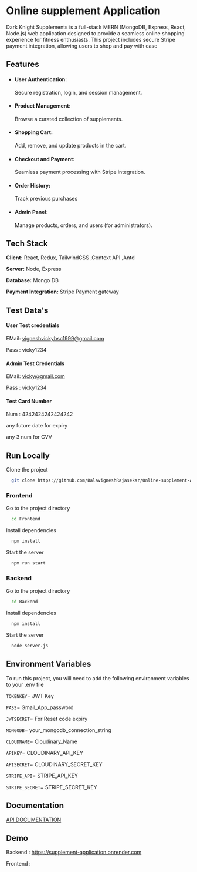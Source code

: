 # Online supplement Application

Dark Knight Supplements is a full-stack MERN (MongoDB, Express, React, Node.js) web application designed to provide a seamless online shopping experience for fitness enthusiasts. This project includes secure Stripe payment integration, allowing users to shop and pay with ease

## Features

- #### User Authentication:
  Secure registration, login, and session management.
- #### Product Management:
  Browse a curated collection of supplements.
- #### Shopping Cart:
  Add, remove, and update products in the cart.
- #### Checkout and Payment:
  Seamless payment processing with Stripe integration.
- #### Order History:
  Track previous purchases
- #### Admin Panel:
  Manage products, orders, and users (for administrators).

## Tech Stack

**Client:** React, Redux, TailwindCSS ,Context API ,Antd

**Server:** Node, Express

**Database:** Mongo DB

**Payment Integration:** Stripe Payment gateway

## Test Data's

#### User Test credentials

EMail: vigneshvickybsc1999@gmail.com

Pass : vicky1234

#### Admin Test Credentials

EMail: vicky@gmail.com

Pass : vicky1234

#### Test Card Number

Num : 4242424242424242

any future date for expiry

any 3 num for CVV

## Run Locally

Clone the project

```bash
  git clone https://github.com/BalavigneshRajasekar/Online-supplement-Application.git
```

### Frontend

Go to the project directory

```bash
  cd Frontend
```

Install dependencies

```bash
  npm install
```

Start the server

```bash
  npm run start
```

### Backend

Go to the project directory

```bash
  cd Backend
```

Install dependencies

```bash
  npm install
```

Start the server

```bash
  node server.js
```

## Environment Variables

To run this project, you will need to add the following environment variables to your .env file

`TOKENKEY`= JWT Key

`PASS`= Gmail_App_password

`JWTSECRET`= For Reset code expiry

`MONGODB`= your_mongodb_connection_string

`CLOUDNAME`= Cloudinary_Name

`APIKEY`= CLOUDINARY_API_KEY

`APISECRET`= CLOUDINARY_SECRET_KEY

`STRIPE_API`= STRIPE_API_KEY

`STRIPE_SECRET`= STRIPE_SECRET_KEY

## Documentation

[API DOCUMENTATION](https://linktodocumentation)

## Demo

Backend : https://supplement-application.onrender.com

Frontend :
